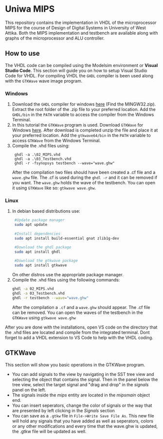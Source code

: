 # Uniwa MIPS
This repository contains the implementation in VHDL of the microprocessor MIPS for the course of Design of Digital Systems in University of West Attika.
Both the MIPS implementation and testbench are available along with graphs of the microprocessor and ALU controller.

## How to use
The VHDL code can be compiled using the Modelsim environment or **Visual Studio Code**.
This section will guide you on how to setup Visual Studio Code for VHDL. For compiling VHDL the `GHDL` compiler is been used along with the `GTKWave` wave image program.

### Windows
1. Download the `GHDL` compiler for windows [here](https://github.com/ghdl/ghdl/releases) (Find the MINGW32.zip). Extract the root folder of the .zip file to your preferred location. Add the `GHDL/bin` in the `PATH` variable to access the compiler from the Windows Terminal. 
2. In this tutorial the `GTKWave` program is used. Download `GTKWave` for Windows [here](https://sourceforge.net/projects/gtkwave/files/gtkwave-3.3.90-bin-win64/gtkwave-3.3.90-bin-win64.zip/download). After download is completed unzip the file and place it at your preferred location. Add the `gtkwave64/bin` in the `PATH` variable to access `GTKWave` from the Windows Terminal.
3. Compile the .vhd files using: 
   ```shell
	ghdl -a .\02_MIPS.vhd
	ghdl -a .\03_Testbench.vhd
	ghdl -r -fsynopsys testbench --wave="wave.ghw"
   ```
	After the compilation two files should have been created a .cf file and a `wave.ghw` file. The .cf is used during the `ghdl -r` and it can be removed if you want. The `wave.ghw` holds the wave of the testbench. You can open it using `GTKWave` like so: `gtkwave wave.ghw`.

### Linux
1. In debian based distributions use: 
   ```bash
   	#Update package manager
    sudo apt update
    
	#Install dependencies
	sudo apt install build-essential gnat zlib1g-dev

	#Download the ghdl package
	sudo apt install ghdl
    
    #Download the gtkwave package
    sudo apt install gtkwave
	```
    On other distros use the appropriate package manager.
2. Compile the .vhd files using the following commands:
   ```bash
   ghdl -a 02_MIPS.vhd
   ghdl -a 03_Testbench.vhd
   ghdl -r testbench --wave="wave.ghw"
   ```
   After the compilation a `.cf` and a `wave.ghw` should appear. The .cf file can be removed. You can open the waves of the testbench in the `GTKWave` using `gtkwave wave.ghw`
   
After you are done with the installations, open VS code on the directory that the .vhd files are located and compile from the integrated terminal. Dont forget to add a VHDL extension to VS Code to help with the VHDL coding.

## GTKWave
This section will show you basic operations in the GTKWave program.
* You can add signals to the view by navigating in the SST tree view and selecting the object that contains the signal. Then in the panel below the tree view, select the target signal and "drag and drop" in the *signals* panel on the left.
* The signals inside the *mips* entity are located in the *mipsmain* object end.
* You can insert seperators, change the color of signals or the way that are presented by left clicking in the *Signals* section
* You can save as a `.gtkw` file in `File->Write Save File As`. This new file will hold any signals that you have added as well as seperators, colors or any other modifications and every time that the wave.ghw is updated, the .gtkw file will be updated as well.
